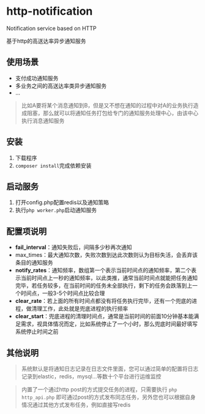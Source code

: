 # http-notification
Notification service based on HTTP

基于http的高送达率异步通知服务

## 使用场景

* 支付成功通知服务
* 多业务之间的高送达率类异步通知服务
* ...

> 比如A要将某个消息通知到B，但是又不想在通知的过程中对A的业务执行造成阻塞，那么就可以将通知任务打包给专门的通知服务处理中心，由该中心执行消息通知服务

## 安装

1. 下载程序
2. `composer install`完成依赖安装

## 启动服务
1. 打开config.php配置redis以及通知策略
2. 执行`php worker.php`启动通知服务

## 配置项说明

* **fail_interval**：通知失败后，间隔多少秒再次通知
* max_times：最大通知次数，失败次数到达此次数则认为目标失活，会丢弃该条目的通知服务
* **notify_rates**：通知频率，数组第一个表示当前时间点的通知频率，第二个表示当前时间点上一秒的通知频率，以此类推，通常当前时间点就能把任务通知完毕，若任务较多，在当前时间的任务未全部执行，剩下的任务会跌落到上一个时间点，一般3-5个时间点比较合理
* **clear_rate**：若上面的所有时间点都没有将任务执行完毕，还有一个兜底的进程，做清理工作，此处就是兜底进程的执行频率
* **clear_start**：兜底进程的清理时间点，通常是当前时间的前面10分钟基本能满足需求，视具体情况而定，比如系统停止了一个小时，那么兜底时间最好填写系统停止时间之前

## 其他说明
> 系统默认是将通知日志记录在日志文件里面，您可以通过简单的配置将日志记录到elastic，redis，mysql...等数十个平台进行运维监控

> 内置了一个通过http post的方式提交任务的进程，只需要执行 `php http_api.php` 即可通过post的方式发布同志任务，另外您也可以根据自身情况通过其他方式发布任务，例如直接写redis